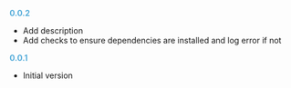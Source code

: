 
**<span style="color:#56adda">0.0.2</span>**
- Add description
- Add checks to ensure dependencies are installed and log error if not

**<span style="color:#56adda">0.0.1</span>**
- Initial version
